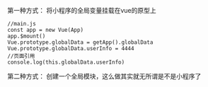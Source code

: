第一种方式：
将小程序的全局变量挂载在vue的原型上
```
//main.js
const app = new Vue(App)
app.$mount()
Vue.prototype.globalData = getApp().globalData
Vue.prototype.globalData.userInfo = 4444
//页面引用
console.log(this.globalData.userInfo)
```
第二种方式：
创建一个全局模块，这么做其实就无所谓是不是小程序了
